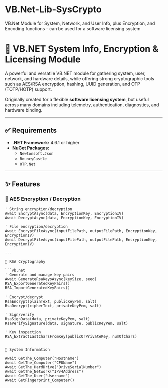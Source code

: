 # VB.Net-Lib-SysCrypto
VB.Net Module for System, Network, and User Info, plus Encryption, and Encoding functions - can be used for a software licensing system

# 🔐 VB.NET System Info, Encryption & Licensing Module

A powerful and versatile VB.NET module for gathering system, user, network, and hardware details, while offering strong cryptographic tools such as AES/RSA encryption, hashing, UUID generation, and OTP (TOTP/HOTP) support.

Originally created for a flexible **software licensing system**, but useful across many domains including telemetry, authentication, diagnostics, and hardware binding.

---

## ✅ Requirements

- **.NET Framework:** 4.6.1 or higher
- **NuGet Packages:**
  - `Newtonsoft.Json`
  - `BouncyCastle`
  - `OTP.Net`

---

## ✨ Features

### 🔐 AES Encryption / Decryption

```vb.net
' String encryption/decryption
Await EncryptAsync(data, EncryptionKey, EncryptionIV)
Await DecryptAsync(data, EncryptionKey, EncryptionIV)

' File encryption/decryption
Await EncryptFileAsync(inputFilePath, outputFilePath, EncryptionKey, EncryptionIV)
Await DecryptFileAsync(inputFilePath, outputFilePath, EncryptionKey, EncryptionIV)

---

🔑 RSA Cryptography

```vb.net
' Generate and manage key pairs
Await GenerateRsaKeysAsync(keySize, seed)
RSA_ExportGeneratedKeyPairs()
RSA_ImportGeneratedKeyPairs()

' Encrypt/decrypt
RsaEncrypt(plainText, publicKeyPem, salt)
RsaDecrypt(cipherText, privateKeyPem, salt)

' Sign/verify
RsaSignData(data, privateKeyPem, salt)
RsaVerifySignature(data, signature, publicKeyPem, salt)

' Key inspection
RSA_ExtractLastCharsFromKey(publicOrPrivateKey, numOfChars)


🧠 System Information

Await GetThe_Computer("Hostname")
Await GetThe_Computer("CPUName")
Await GetThe_HardDrive("DriveSerialNumber")
Await GetThe_Network("IPv4Address")
Await GetThe_User("Username")
Await GetFingerprint_Computer()


